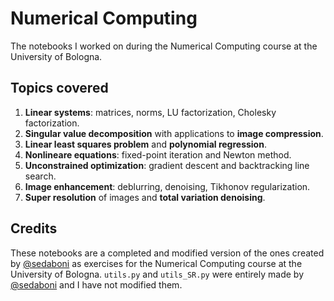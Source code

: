 # Numerical Computing
The notebooks I worked on during the Numerical Computing course at the University of Bologna.

## Topics covered
1. **Linear systems**: matrices, norms, LU factorization, Cholesky factorization.
2. **Singular value decomposition** with applications to **image compression**.
3. **Linear least squares problem** and **polynomial regression**.
4. **Nonlineare equations**: fixed-point iteration and Newton method.
5. **Unconstrained optimization**: gradient descent and backtracking line search.
6. **Image enhancement**: deblurring, denoising, Tikhonov regularization.
7. **Super resolution** of images and **total variation denoising**.

## Credits
These notebooks are a completed and modified version of the ones created by [@sedaboni](https://github.com/sedaboni) as exercises for the Numerical Computing course at the University of Bologna. 
`utils.py` and `utils_SR.py` were entirely made by [@sedaboni](https://github.com/sedaboni) and I have not modified them.
